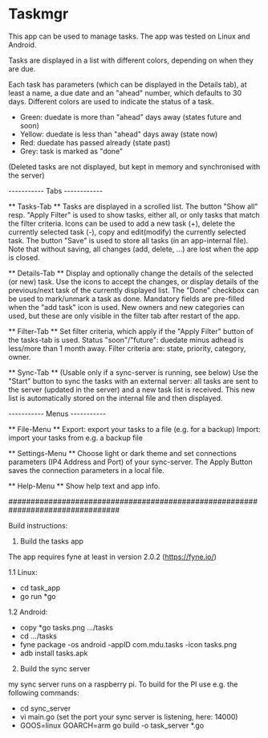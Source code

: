 # Taskmgr

This app can be used to manage tasks.
The app was tested on Linux and Android.

Tasks are displayed in a list with different colors, depending on when they are due.


Each task has parameters (which can be displayed in the Details tab), at least a name, a due date and an "ahead" number, which defaults to 30 days.
Different colors are used to indicate the status of a task.
- Green:  duedate is more than 
          "ahead" days away 
          (states future and soon)
- Yellow: duedate is less than 
          "ahead" days away (state now)
- Red:    duedate has passed already
          (state past)
- Grey:   task is marked as "done"

(Deleted tasks are not displayed, but kept in memory and synchronised with the server)



----------- Tabs ------------

** Tasks-Tab **
Tasks are displayed in a scrolled list. The button "Show all" resp. "Apply Filter" is used to show tasks, either all, or only tasks that match the filter criteria.
Icons can be used to add a new task (+), delete the currently selected task (-), copy and edit(modify) the currently selected task. 
The button "Save" is used to store all tasks (in an app-internal file). Note that without saving, all changes (add, delete, ...) are lost when the app is closed.

** Details-Tab **
Display and optionally change the details of the selected (or new) task. Use the icons to accept the changes, or display details of the previous/next task of the currently displayed list.
The "Done" checkbox can be used to mark/unmark a task as done.
Mandatory fields are pre-filled when the "add task" icon is used.
New owners and new categories can used, but these are only visible in the filter tab after restart of the app.

** Filter-Tab **
Set filter criteria, which apply if the "Apply Filter" button of the tasks-tab is used.
Status "soon"/"future": duedate minus adhead is less/more than 1 month away.
Filter criteria are: state, priority, category, owner.

** Sync-Tab **
(Usable only if a sync-server is running, see below)
Use the "Start" button to sync the tasks with an external server: all tasks are sent to the server (updated in the server) and a new task list is received. This new list is automatically stored on the internal file and then displayed.


----------- Menus -----------

** File-Menu **
Export: export your tasks to a file (e.g. for a backup)
Import: import your tasks from e.g. a backup file

** Settings-Menu **
Choose light or dark theme and set connections parameters (IP4 Address and Port) of your sync-server. 
The Apply Button saves the connection parameters in a local file.

** Help-Menu **
Show help text and app info.




#################################################################################

Build instructions:

1. Build the tasks app 

The app requires fyne at least in version 2.0.2  (https://fyne.io/)

1.1 Linux: 

- cd task_app
- go run *go

1.2 Android:

- copy *go tasks.png .../tasks
- cd .../tasks
- fyne package -os android -appID com.mdu.tasks -icon tasks.png 
- adb install tasks.apk


2. Build the sync server

my sync server runs on a raspberry pi. 
To build for the PI use e.g. the following commands:

- cd sync_server
- vi main.go (set the port your sync server is listening, here: 14000)
- GOOS=linux GOARCH=arm go build -o task_server  *.go
